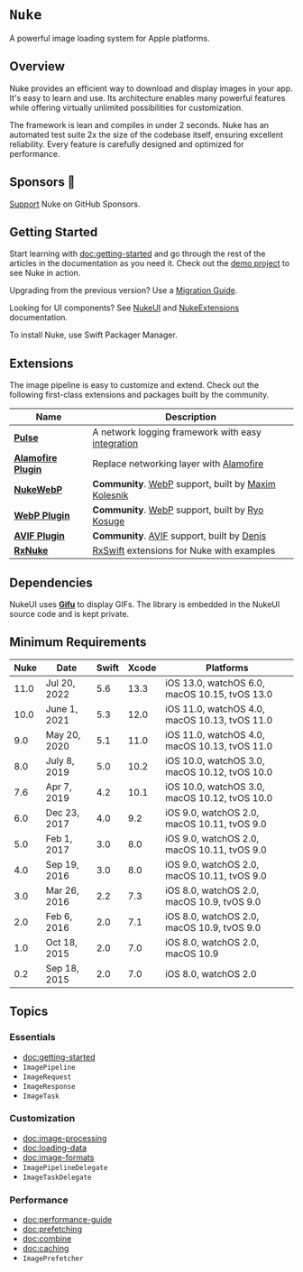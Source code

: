 # ``Nuke``

A powerful image loading system for Apple platforms.

## Overview

Nuke provides an efficient way to download and display images in your app. It's easy to learn and use. Its architecture enables many powerful features while offering virtually unlimited possibilities for customization.

The framework is lean and compiles in under 2 seconds. Nuke has an automated test suite 2x the size of the codebase itself, ensuring excellent reliability. Every feature is carefully designed and optimized for performance.

## Sponsors 💖

[Support](https://github.com/sponsors/kean) Nuke on GitHub Sponsors.

## Getting Started

Start learning with <doc:getting-started> and go through the rest of the articles in the documentation as you need it. Check out the [demo project](https://github.com/kean/NukeDemo) to see Nuke in action.

Upgrading from the previous version? Use a [Migration Guide](https://github.com/kean/Nuke/tree/master/Documentation/Migrations).

Looking for UI components? See [NukeUI](https://kean-docs.github.io/nukeui/documentation/nukeui/) and [NukeExtensions](https://kean-docs.github.io/nukeextensions/documentation/nukeextensions/) documentation.

To install Nuke, use Swift Packager Manager.

## Extensions

The image pipeline is easy to customize and extend. Check out the following first-class extensions and packages built by the community.

|Name|Description|
|--|--|
|[**Pulse**](https://github.com/kean/Pulse)|A network logging framework with easy [integration](https://github.com/kean/Nuke/pull/583)|
|[**Alamofire Plugin**](https://github.com/kean/Nuke-Alamofire-Plugin)|Replace networking layer with [Alamofire](https://github.com/Alamofire/Alamofire)|
|[**NukeWebP**](https://github.com/makleso6/NukeWebP)| **Community**. [WebP](https://developers.google.com/speed/webp/) support, built by [Maxim Kolesnik](https://github.com/makleso6)|
|[**WebP Plugin**](https://github.com/ryokosuge/Nuke-WebP-Plugin)| **Community**. [WebP](https://developers.google.com/speed/webp/) support, built by [Ryo Kosuge](https://github.com/ryokosuge)|
|[**AVIF Plugin**](https://github.com/delneg/Nuke-AVIF-Plugin)| **Community**. [AVIF](https://caniuse.com/avif) support, built by [Denis](https://github.com/delneg)|
|[**RxNuke**](https://github.com/kean/RxNuke)|[RxSwift](https://github.com/ReactiveX/RxSwift) extensions for Nuke with examples|

## Dependencies

NukeUI uses [**Gifu**](https://github.com/kaishin/Gifu) to display GIFs. The library is embedded in the NukeUI source code and is kept private.

## Minimum Requirements

| Nuke | Date         | Swift | Xcode | Platforms                                     |
|------|--------------|-------|-------|-----------------------------------------------|
| 11.0 | Jul 20, 2022 | 5.6   | 13.3  | iOS 13.0, watchOS 6.0, macOS 10.15, tvOS 13.0 |
| 10.0 | June 1, 2021 | 5.3   | 12.0  | iOS 11.0, watchOS 4.0, macOS 10.13, tvOS 11.0 |
| 9.0  | May 20, 2020 | 5.1   | 11.0  | iOS 11.0, watchOS 4.0, macOS 10.13, tvOS 11.0 |
| 8.0  | July 8, 2019 | 5.0   | 10.2  | iOS 10.0, watchOS 3.0, macOS 10.12, tvOS 10.0 |
| 7.6  | Apr 7, 2019  | 4.2   | 10.1  | iOS 10.0, watchOS 3.0, macOS 10.12, tvOS 10.0 |
| 6.0  | Dec 23, 2017 | 4.0   | 9.2   | iOS 9.0, watchOS 2.0, macOS 10.11, tvOS 9.0   |
| 5.0  | Feb 1, 2017  | 3.0   | 8.0   | iOS 9.0, watchOS 2.0, macOS 10.11, tvOS 9.0   |
| 4.0  | Sep 19, 2016 | 3.0   | 8.0   | iOS 9.0, watchOS 2.0, macOS 10.11, tvOS 9.0   |
| 3.0  | Mar 26, 2016 | 2.2   | 7.3   | iOS 8.0, watchOS 2.0, macOS 10.9, tvOS 9.0    |
| 2.0  | Feb 6, 2016  | 2.0   | 7.1   | iOS 8.0, watchOS 2.0, macOS 10.9, tvOS 9.0    |
| 1.0  | Oct 18, 2015 | 2.0   | 7.0   | iOS 8.0, watchOS 2.0, macOS 10.9              |
| 0.2  | Sep 18, 2015 | 2.0   | 7.0   | iOS 8.0, watchOS 2.0                          |

## Topics

### Essentials

- <doc:getting-started>
- ``ImagePipeline``
- ``ImageRequest``
- ``ImageResponse``
- ``ImageTask``

### Customization

- <doc:image-processing>
- <doc:loading-data>
- <doc:image-formats>
- ``ImagePipelineDelegate``
- ``ImageTaskDelegate``

### Performance

- <doc:performance-guide>
- <doc:prefetching>
- <doc:combine>
- <doc:caching>
- ``ImagePrefetcher``
